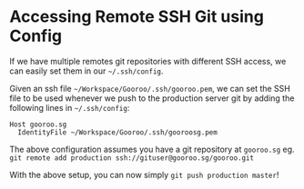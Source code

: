 # Accessing Remote SSH Git using Config

If we have multiple remotes git repositories with different SSH access, we can easily set them in our `~/.ssh/config`.

Given an ssh file `~/Workspace/Gooroo/.ssh/gooroo.pem`, we can set the SSH file to be used whenever we push to the production server git by adding the following lines in `~/.ssh/config`:

```shell
Host gooroo.sg
  IdentityFile ~/Workspace/Gooroo/.ssh/gooroosg.pem
```

The above configuration assumes you have a git repository at `gooroo.sg` eg. `git remote add production ssh://gituser@gooroo.sg/gooroo.git`

With the above setup, you can now simply `git push production master`!
